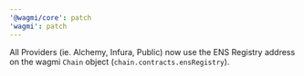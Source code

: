 ```yaml
---
'@wagmi/core': patch
'wagmi': patch
---
```


All Providers (ie. Alchemy, Infura, Public) now use the ENS Registry address on the wagmi `Chain` object (`chain.contracts.ensRegistry`).
